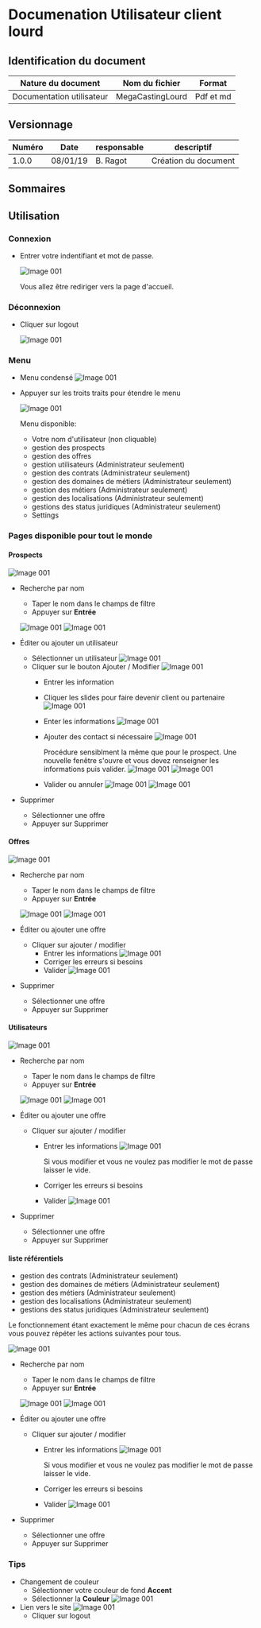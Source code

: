 # Documenation Utilisateur client lourd

## Identification du document

| Nature du document      | Nom du fichier   | Format    |
| ----------------------- | ---------------- | --------- |
| Documentation utilisateur | MegaCastingLourd | Pdf et md |

## Versionnage

| Numéro | Date     | responsable | descriptif           |
| ------ | -------- | ----------- | -------------------- |
| 1.0.0  | 08/01/19 | B. Ragot    | Création du document |

## Sommaires

## Utilisation

### Connexion

- Entrer votre indentifiant et mot de passe.

  ![Image 001](./src/img/001.png)

  Vous allez être rediriger vers la page d'accueil.

### Déconnexion

- Cliquer sur logout

  ![Image 001](./src/img/017.png)

### Menu

- Menu condensé
  ![Image 001](./src/img/002.png)

- Appuyer sur les troits traits pour étendre le menu

  ![Image 001](./src/img/003.png)

  Menu disponible:

  - Votre nom d'utilisateur (non cliquable)
  - gestion des prospects
  - gestion des offres
  - gestion utilisateurs (Administrateur seulement)
  - gestion des contrats (Administrateur seulement)
  - gestion des domaines de métiers (Administrateur seulement)
  - gestion des métiers (Administrateur seulement)
  - gestion des localisations (Administrateur seulement)
  - gestions des status juridiques (Administrateur seulement)
  - Settings
  

### Pages disponible pour tout le monde

#### Prospects

![Image 001](./src/img/004.png)

- Recherche par nom
  - Taper le nom dans le champs de filtre
  - Appuyer sur **Entrée**
  
  ![Image 001](./src/img/005.png)
  ![Image 001](./src/img/006.png)

- Éditer ou ajouter un utilisateur
  - Sélectionner un utilisateur
    ![Image 001](./src/img/007.png)
  - Cliquer sur le bouton Ajouter / Modifier
    ![Image 001](./src/img/008.png)
    - Entrer les information
    - Cliquer les slides pour faire devenir client ou partenaire
      ![Image 001](./src/img/slide.png)
    - Enter les informations
      ![Image 001](./src/img/img009.png)
    - Ajouter des contact si nécessaire
      ![Image 001](./src/img/010.png)

      Procédure sensiblment la même que pour le prospect. Une nouvelle fenêtre s'ouvre et vous devez renseigner les informations puis valider.
      ![Image 001](./src/img/011.png)
      ![Image 001](./src/img/012.png)
    - Valider ou annuler
      ![Image 001](./src/img/valid.png)
      ![Image 001](./src/img/013.png)

- Supprimer
  - Sélectionner une offre
  - Appuyer sur Supprimer

#### Offres

![Image 001](./src/img/015.png)

- Recherche par nom
  - Taper le nom dans le champs de filtre
  - Appuyer sur **Entrée**
  
  ![Image 001](./src/img/005.png)
  ![Image 001](./src/img/014.png)

- Éditer ou ajouter une offre
  - Cliquer sur ajouter / modifier
    - Entrer les informations
      ![Image 001](./src/img/018.png)
    - Corriger les erreurs si besoins
    - Valider
      ![Image 001](./src/img/valid.png)


- Supprimer
  - Sélectionner une offre
  - Appuyer sur Supprimer

#### Utilisateurs

![Image 001](./src/img/019.png)

- Recherche par nom
  - Taper le nom dans le champs de filtre
  - Appuyer sur **Entrée**
  
  ![Image 001](./src/img/005.png)
  ![Image 001](./src/img/020.png)

- Éditer ou ajouter une offre
  - Cliquer sur ajouter / modifier
    - Entrer les informations
      ![Image 001](./src/img/021.png)

      Si vous modifier et vous ne voulez pas modifier le mot de passe laisser le vide.
    - Corriger les erreurs si besoins
    - Valider
      ![Image 001](./src/img/valid.png)


- Supprimer
  - Sélectionner une offre
  - Appuyer sur Supprimer

#### liste référentiels

- gestion des contrats (Administrateur seulement)
- gestion des domaines de métiers (Administrateur seulement)
- gestion des métiers (Administrateur seulement)
- gestion des localisations (Administrateur seulement)
- gestions des status juridiques (Administrateur seulement)

Le fonctionnement étant exactement le même pour chacun de ces écrans vous pouvez répéter les actions suivantes pour tous.

![Image 001](./src/img/022.png)

- Recherche par nom
  - Taper le nom dans le champs de filtre
  - Appuyer sur **Entrée**
  
  ![Image 001](./src/img/005.png)
  ![Image 001](./src/img/023.png)

- Éditer ou ajouter une offre
  - Cliquer sur ajouter / modifier
    - Entrer les informations
      ![Image 001](./src/img/024.png)

      Si vous modifier et vous ne voulez pas modifier le mot de passe laisser le vide.
    - Corriger les erreurs si besoins
    - Valider
      ![Image 001](./src/img/valid.png)


- Supprimer
  - Sélectionner une offre
  - Appuyer sur Supprimer

### Tips

- Changement de couleur
  - Sélectionner votre couleur de fond **Accent**
  - Sélectionner la **Couleur**
    ![Image 001](./src/img/025.png)
- Lien vers le site
  ![Image 001](./src/img/017.png)
  - Cliquer sur logout
  


